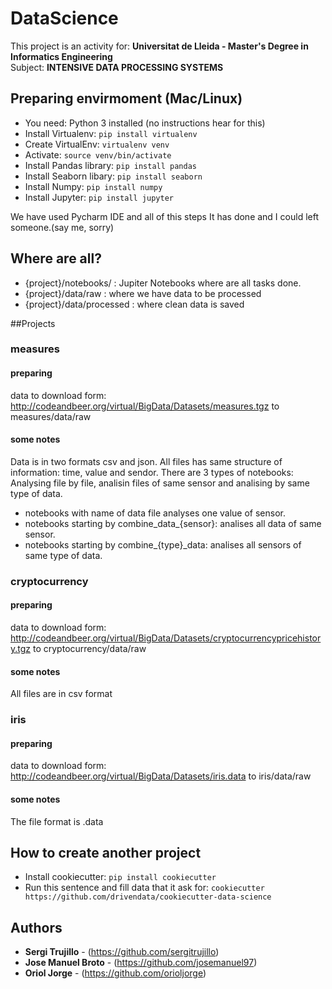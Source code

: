 # DataScience
This project is an activity for: **Universitat de Lleida -  Master's Degree in Informatics Engineering**<br>
Subject: **INTENSIVE DATA PROCESSING SYSTEMS**

## Preparing envirmoment (Mac/Linux)
- You need: Python 3 installed (no instructions hear for this)
- Install Virtualenv: ```pip install virtualenv```
- Create VirtualEnv: ```virtualenv venv```
- Activate: ```source venv/bin/activate```
- Install Pandas library: ```pip install pandas```
- Install Seaborn libary: ```pip install seaborn```
- Install Numpy: ```pip install numpy```
- Install Jupyter: ```pip install jupyter```

We have used Pycharm IDE and all of this steps It has done and I could left someone.(say me, sorry)

## Where are all?
- {project}/notebooks/ : Jupiter Notebooks where are all tasks done.
- {project}/data/raw : where we have data to be processed
- {project}/data/processed : where clean data is saved

##Projects
### measures
#### preparing
data to download form:  http://codeandbeer.org/virtual/BigData/Datasets/measures.tgz to measures/data/raw
#### some notes
Data is in two formats csv and json.
All files has same structure of information: time, value and sendor.
There are 3 types of notebooks: Analysing file by file, analisin files of same sensor and analising by same type of data.
- notebooks with name of data file analyses one value of sensor.
- notebooks starting by combine_data_{sensor}:   analises all data of same sensor.
- notebooks starting by combine_{type}_data: analises all sensors of same type of data.

### cryptocurrency
#### preparing
data to download form:  http://codeandbeer.org/virtual/BigData/Datasets/cryptocurrencypricehistory.tgz to cryptocurrency/data/raw 
#### some notes
All files are in csv format


### iris
#### preparing
data to download form:  http://codeandbeer.org/virtual/BigData/Datasets/iris.data to iris/data/raw
#### some notes
The file format is .data

## How to create another project
- Install cookiecutter: ```pip install cookiecutter```
- Run this sentence and fill data that it ask for: ```cookiecutter https://github.com/drivendata/cookiecutter-data-science```

## Authors

* **Sergi Trujillo** - (https://github.com/sergitrujillo)
* **Jose Manuel Broto** - (https://github.com/josemanuel97)
* **Oriol Jorge** - (https://github.com/orioljorge)
